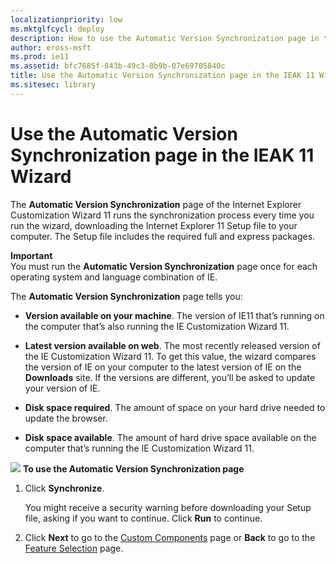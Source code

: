 ```yaml
---
localizationpriority: low
ms.mktglfcycl: deploy
description: How to use the Automatic Version Synchronization page in the IEAK 11 Customization Wizard to download the IE11 Setup file each time you run the Wizard.
author: eross-msft
ms.prod: ie11
ms.assetid: bfc7685f-843b-49c3-8b9b-07e69705840c
title: Use the Automatic Version Synchronization page in the IEAK 11 Wizard (Internet Explorer Administration Kit 11 for IT Pros)
ms.sitesec: library
---
```



# Use the Automatic Version Synchronization page in the IEAK 11 Wizard
The **Automatic Version Synchronization** page of the Internet Explorer Customization Wizard 11 runs the synchronization process every time you run the wizard, downloading the Internet Explorer 11 Setup file to your computer. The Setup file includes the required full and express packages.

**Important**<br>
You must run the **Automatic Version Synchronization** page once for each operating system and language combination of IE.

The **Automatic Version Synchronization** page tells you:

-   **Version available on your machine**. The version of IE11 that’s running on the computer that’s also running the IE Customization Wizard 11.

-   **Latest version available on web**. The most recently released version of the IE Customization Wizard 11. To get this value, the wizard compares the version of IE on your computer to the latest version of IE on the **Downloads** site. If the versions are different, you’ll be asked to update your version of IE.

-   **Disk space required**. The amount of space on your hard drive needed to update the browser.

-   **Disk space available**. The amount of hard drive space available on the computer that’s running the IE Customization Wizard 11.


![](images/wedge.gif) **To use the Automatic Version Synchronization page**

1.  Click **Synchronize**.<p>
You might receive a security warning before downloading your Setup file, asking if you want to continue. Click **Run** to continue.

2.  Click **Next** to go to the [Custom Components](custom-components-ieak11-wizard.md) page or **Back** to go to the [Feature Selection](feature-selection-ieak11-wizard.md) page.

 

 





